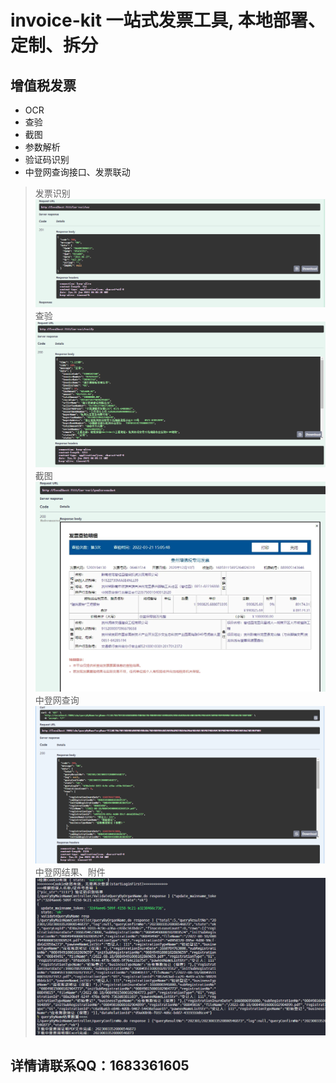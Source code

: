 # invoice-kit 一站式发票工具, 本地部署、定制、拆分

## 增值税发票

- OCR
- 查验
- 截图
- 参数解析
- 验证码识别
- 中登网查询接口、发票联动

> 发票识别
![i](imgs/invoice-ocr.png)
> 查验
![i](imgs/invoice-verify.png)
> 截图
![i](imgs/invoice-verify-screenshot.png)
> 中登网查询
![i](imgs/zdw-query.png)
> 中登网结果、附件
![i](imgs/zdw-results.png)

## 详情请联系QQ：1683361605
